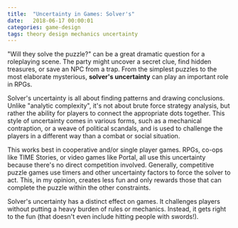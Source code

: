 ```yaml
---
title:  "Uncertainty in Games: Solver's"
date:   2018-06-17 00:00:01
categories: game-design
tags: theory design mechanics uncertainty
---
```

"Will they solve the puzzle?" can be a great dramatic question for a roleplaying scene. The party might uncover a secret clue, find hidden treasures, or save an NPC from a trap. From the simplest puzzles to the most elaborate mysterious, **solver's uncertainty** can play an important role in RPGs.

Solver's uncertainty is all about finding patterns and drawing conclusions. Unlike "analytic complexity", it's not about brute force strategy analysis, but rather the ability for players to connect the appropriate dots together. This style of uncertainty comes in various forms, such as a mechanical contraption, or a weave of political scandals, and is used to challenge the players in a different way than a combat or social situation.

This works best in cooperative and/or single player games. RPGs, co-ops like TIME Stories, or video games like Portal, all use this uncertainty because there's no direct competition involved. Generally, competitive puzzle games use timers and other uncertainty factors to force the solver to act. This, in my opinion, creates less fun and only rewards those that can complete the puzzle within the other constraints.

Solver's uncertainty has a distinct effect on games. It challenges players without putting a heavy burden of rules or mechanics. Instead, it gets right to the fun (that doesn't even include hitting people with swords!).
